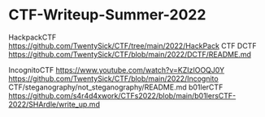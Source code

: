 # CTF-Writeup-Summer-2022
HackpackCTF
https://github.com/TwentySick/CTF/tree/main/2022/HackPack CTF
DCTF
https://github.com/TwentySick/CTF/blob/main/2022/DCTF/README.md

IncognitoCTF
https://www.youtube.com/watch?v=KZIzIOOQJ0Y
https://github.com/TwentySick/CTF/blob/main/2022/Incognito CTF/steganography/not_steganography/README.md
b01lerCTF
https://github.com/s4r4d4xwork/CTFs2022/blob/main/b01lersCTF-2022/SHArdle/write_up.md

